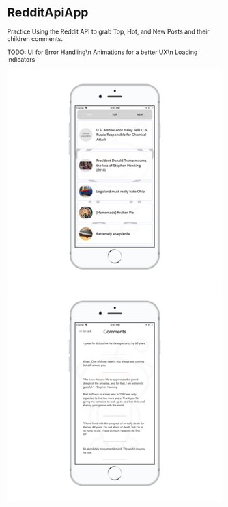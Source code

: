 # RedditApiApp

Practice Using the Reddit API to grab Top, Hot, and New Posts and their children comments.

TODO: 
UI for Error Handling\n
Animations for a better UX\n
Loading indicators

![alt text](screenshots/RedditAPIScreenshot2.png)
![alt text](screenshots/RedditAPIScreenshot1.png)
